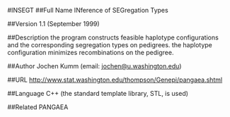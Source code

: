 #INSEGT
##Full Name
INference of SEGregation Types

##Version
1.1 (September 1999)

##Description
the program constructs feasible haplotype configurations and the corresponding segregation types on pedigrees. the haplotype configuration minimizes recombinations on the pedigree.

##Author
Jochen Kumm (email: jochen@u.washington.edu)

##URL
http://www.stat.washington.edu/thompson/Genepi/pangaea.shtml

##Language
C++ (the standard template library, STL, is used)

##Related
PANGAEA

